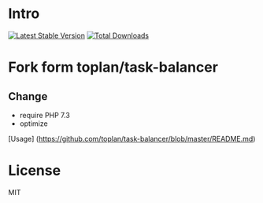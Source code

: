 # Intro

[![Latest Stable Version](https://img.shields.io/packagist/v/xingbei437/x_task-balancer.svg)](https://packagist.org/packages/xingbei437/x_task-balancer)
[![Total Downloads](https://img.shields.io/packagist/dt/xingbei437/x_task-balancer.svg)](https://packagist.org/packages/xingbei437/x_task-balancer)


# Fork form toplan/task-balancer

## Change

- require PHP 7.3
- optimize

[Usage] (https://github.com/toplan/task-balancer/blob/master/README.md)

# License
MIT
